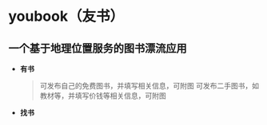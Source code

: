 # youbook（友书）
## 一个基于地理位置服务的图书漂流应用
- **有书**
  > 可发布自己的免费图书，并填写相关信息，可附图
  > 可发布二手图书，如教材等，并填写价钱等相关信息，可附图
- **找书**
